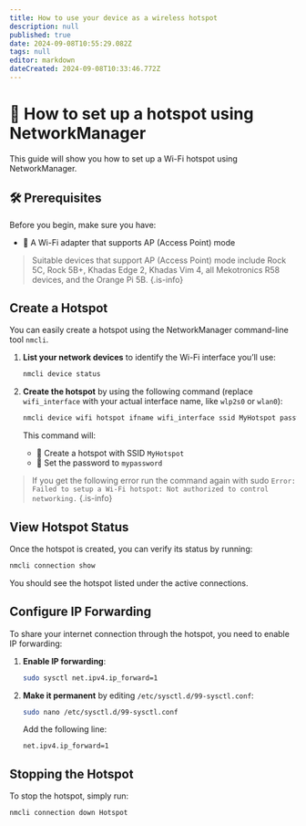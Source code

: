 ```yaml
---
title: How to use your device as a wireless hotspot
description: null
published: true
date: 2024-09-08T10:55:29.082Z
tags: null
editor: markdown
dateCreated: 2024-09-08T10:33:46.772Z
---
```


# 📶 How to set up a hotspot using NetworkManager

This guide will show you how to set up a Wi-Fi hotspot using NetworkManager.

## 🛠️ Prerequisites

Before you begin, make sure you have:

- 📡 A Wi-Fi adapter that supports AP (Access Point) mode

> Suitable devices that support AP (Access Point) mode include Rock 5C, Rock 5B+, Khadas Edge 2, Khadas Vim 4, all Mekotronics R58 devices, and the Orange Pi 5B.
> {.is-info}

## Create a Hotspot

You can easily create a hotspot using the NetworkManager command-line tool `nmcli`.

1. **List your network devices** to identify the Wi-Fi interface you’ll use:

   ```bash
   nmcli device status
   ```

2. **Create the hotspot** by using the following command (replace `wifi_interface` with your actual interface name, like `wlp2s0` or `wlan0`):

   ```bash
   nmcli device wifi hotspot ifname wifi_interface ssid MyHotspot password "mypassword"
   ```

   This command will:

   - 📝 Create a hotspot with SSID `MyHotspot`
   - 🔑 Set the password to `mypassword`

> If you get the following error run the command again with sudo
> `Error: Failed to setup a Wi-Fi hotspot: Not authorized to control networking.`
> {.is-info}

## View Hotspot Status

Once the hotspot is created, you can verify its status by running:

```bash
nmcli connection show
```

You should see the hotspot listed under the active connections.

## Configure IP Forwarding

To share your internet connection through the hotspot, you need to enable IP forwarding:

1. **Enable IP forwarding**:

   ```bash
   sudo sysctl net.ipv4.ip_forward=1
   ```

2. **Make it permanent** by editing `/etc/sysctl.d/99-sysctl.conf`:

   ```bash
   sudo nano /etc/sysctl.d/99-sysctl.conf
   ```

   Add the following line:

   ```
   net.ipv4.ip_forward=1
   ```

## Stopping the Hotspot

To stop the hotspot, simply run:

```bash
nmcli connection down Hotspot
```

